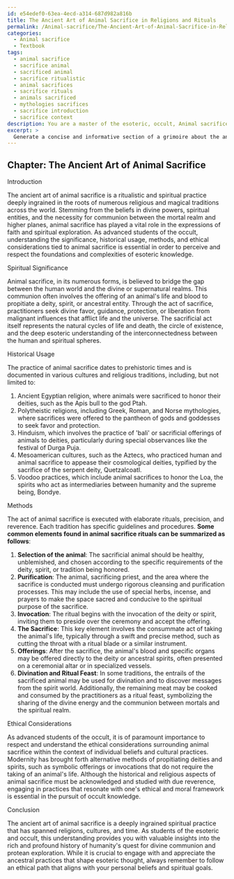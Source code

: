 ```yaml
---
id: e54edef0-63ea-4ecd-a314-687d982a816b
title: The Ancient Art of Animal Sacrifice in Religions and Rituals
permalink: /Animal-sacrifice/The-Ancient-Art-of-Animal-Sacrifice-in-Religions-and-Rituals/
categories:
  - Animal sacrifice
  - Textbook
tags:
  - animal sacrifice
  - sacrifice animal
  - sacrificed animal
  - sacrifice ritualistic
  - animal sacrifices
  - sacrifice rituals
  - animals sacrificed
  - mythologies sacrifices
  - sacrifice introduction
  - sacrifice context
description: You are a master of the esoteric, occult, Animal sacrifice and education, you have written many textbooks on the subject in ways that provide students with rich and deep understanding of the subject. You are being asked to write textbook-like sections on a topic and you do it with full context, explainability, and reliability in accuracy to the true facts of the topic at hand, in a textbook style that a student would easily be able to learn from, in a rich, engaging, and contextual way. Always include relevant context (such as formulas and history), related concepts, and in a way that someone can gain deep insights from.
excerpt: > 
  Generate a concise and informative section of a grimoire about the ancient art of Animal sacrifice, which may be intended for advanced students of the occult. Provide an overview of the spiritual significance, historical usage, methods, and ethical considerations associated with Animal sacrifice in various traditions, ensuring an understanding and respect for this esoteric practice.
---
```

## Chapter: The Ancient Art of Animal Sacrifice

Introduction

The ancient art of animal sacrifice is a ritualistic and spiritual practice deeply ingrained in the roots of numerous religious and magical traditions across the world. Stemming from the beliefs in divine powers, spiritual entities, and the necessity for communion between the mortal realm and higher planes, animal sacrifice has played a vital role in the expressions of faith and spiritual exploration. As advanced students of the occult, understanding the significance, historical usage, methods, and ethical considerations tied to animal sacrifice is essential in order to perceive and respect the foundations and complexities of esoteric knowledge.

Spiritual Significance

Animal sacrifice, in its numerous forms, is believed to bridge the gap between the human world and the divine or supernatural realms. This communion often involves the offering of an animal's life and blood to propitiate a deity, spirit, or ancestral entity. Through the act of sacrifice, practitioners seek divine favor, guidance, protection, or liberation from malignant influences that afflict life and the universe. The sacrificial act itself represents the natural cycles of life and death, the circle of existence, and the deep esoteric understanding of the interconnectedness between the human and spiritual spheres.

Historical Usage

The practice of animal sacrifice dates to prehistoric times and is documented in various cultures and religious traditions, including, but not limited to:

1. Ancient Egyptian religion, where animals were sacrificed to honor their deities, such as the Apis bull to the god Ptah.
2. Polytheistic religions, including Greek, Roman, and Norse mythologies, where sacrifices were offered to the pantheon of gods and goddesses to seek favor and protection.
3. Hinduism, which involves the practice of 'bali' or sacrificial offerings of animals to deities, particularly during special observances like the festival of Durga Puja.
4. Mesoamerican cultures, such as the Aztecs, who practiced human and animal sacrifice to appease their cosmological deities, typified by the sacrifice of the serpent deity, Quetzalcoatl.
5. Voodoo practices, which include animal sacrifices to honor the Loa, the spirits who act as intermediaries between humanity and the supreme being, Bondye.

Methods

The act of animal sacrifice is executed with elaborate rituals, precision, and reverence. Each tradition has specific guidelines and procedures. **Some common elements found in animal sacrifice rituals can be summarized as follows**:

1. **Selection of the animal**: The sacrificial animal should be healthy, unblemished, and chosen according to the specific requirements of the deity, spirit, or tradition being honored.
2. **Purification**: The animal, sacrificing priest, and the area where the sacrifice is conducted must undergo rigorous cleansing and purification processes. This may include the use of special herbs, incense, and prayers to make the space sacred and conducive to the spiritual purpose of the sacrifice.
3. **Invocation**: The ritual begins with the invocation of the deity or spirit, inviting them to preside over the ceremony and accept the offering.
4. **The Sacrifice**: This key element involves the consummate act of taking the animal's life, typically through a swift and precise method, such as cutting the throat with a ritual blade or a similar instrument.
5. **Offerings**: After the sacrifice, the animal's blood and specific organs may be offered directly to the deity or ancestral spirits, often presented on a ceremonial altar or in specialized vessels.
6. **Divination and Ritual Feast**: In some traditions, the entrails of the sacrificed animal may be used for divination and to discover messages from the spirit world. Additionally, the remaining meat may be cooked and consumed by the practitioners as a ritual feast, symbolizing the sharing of the divine energy and the communion between mortals and the spiritual realm.

Ethical Considerations

As advanced students of the occult, it is of paramount importance to respect and understand the ethical considerations surrounding animal sacrifice within the context of individual beliefs and cultural practices. Modernity has brought forth alternative methods of propitiating deities and spirits, such as symbolic offerings or invocations that do not require the taking of an animal's life. Although the historical and religious aspects of animal sacrifice must be acknowledged and studied with due reverence, engaging in practices that resonate with one's ethical and moral framework is essential in the pursuit of occult knowledge.

Conclusion

The ancient art of animal sacrifice is a deeply ingrained spiritual practice that has spanned religions, cultures, and time. As students of the esoteric and occult, this understanding provides you with valuable insights into the rich and profound history of humanity's quest for divine communion and protean exploration. While it is crucial to engage with and appreciate the ancestral practices that shape esoteric thought, always remember to follow an ethical path that aligns with your personal beliefs and spiritual goals.

